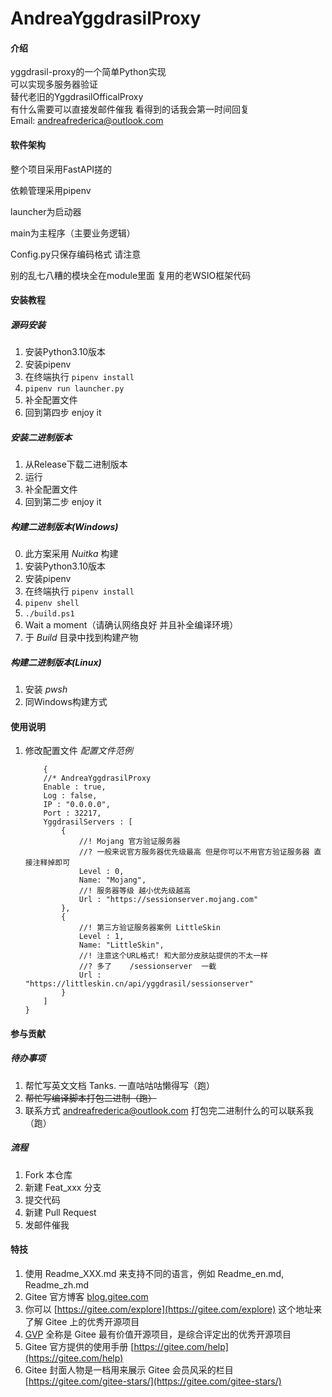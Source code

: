# AndreaYggdrasilProxy

#### 介绍
yggdrasil-proxy的一个简单Python实现  
可以实现多服务器验证  
替代老旧的YggdrasilOfficalProxy  
有什么需要可以直接发邮件催我 看得到的话我会第一时间回复  
Email: andreafrederica@outlook.com

#### 软件架构
整个项目采用FastAPI搓的

依赖管理采用pipenv

launcher为启动器

main为主程序（主要业务逻辑）

Config.py只保存编码格式 请注意

别的乱七八糟的模块全在module里面 复用的老WSIO框架代码



#### 安装教程

##### 源码安装
1.  安装Python3.10版本
2.  安装pipenv
3.  在终端执行 ``pipenv install``
4.  ``pipenv run launcher.py``
5.  补全配置文件
6.  回到第四步 enjoy it

##### 安装二进制版本
1.  从Release下载二进制版本
2.  运行
3.  补全配置文件
4.  回到第二步 enjoy it

##### 构建二进制版本(Windows)
0.  此方案采用 *Nuitka* 构建
1.  安装Python3.10版本
2.  安装pipenv
3.  在终端执行 ``pipenv install``
4.  ``pipenv shell``
5.  ``./build.ps1``
6.  Wait a moment（请确认网络良好 并且补全编译环境）
7.  于 *Build* 目录中找到构建产物

##### 构建二进制版本(Linux)
1.  安装 *pwsh*
2.  同Windows构建方式

#### 使用说明

1.  修改配置文件
    *配置文件范例*
    
    ```json5
        {
        //* AndreaYggdrasilProxy
        Enable : true,
        Log : false,
        IP : "0.0.0.0",
        Port : 32217,
        YggdrasilServers : [
            {
                //! Mojang 官方验证服务器
                //? 一般来说官方服务器优先级最高 但是你可以不用官方验证服务器 直接注释掉即可
                Level : 0,
                Name: "Mojang",
                //! 服务器等级 越小优先级越高
                Url : "https://sessionserver.mojang.com"
            },
            {
                //! 第三方验证服务器案例 LittleSkin
                Level : 1,
                Name: "LittleSkin",
                //! 注意这个URL格式! 和大部分皮肤站提供的不太一样
                //? 多了    /sessionserver  一截
                Url : "https://littleskin.cn/api/yggdrasil/sessionserver"
            }
        ]
    }
    ```


#### 参与贡献

##### 待办事项
1.  帮忙写英文文档 Tanks. 一直咕咕咕懒得写（跑）
2.  ~~帮忙写编译脚本打包二进制（跑）~~
3.  联系方式 andreafrederica@outlook.com 打包完二进制什么的可以联系我（跑）

##### 流程
1.  Fork 本仓库
2.  新建 Feat_xxx 分支
3.  提交代码
4.  新建 Pull Request
5.  发邮件催我


#### 特技

1.  使用 Readme\_XXX.md 来支持不同的语言，例如 Readme\_en.md, Readme\_zh.md
2.  Gitee 官方博客 [blog.gitee.com](https://blog.gitee.com)
3.  你可以 [https://gitee.com/explore](https://gitee.com/explore) 这个地址来了解 Gitee 上的优秀开源项目
4.  [GVP](https://gitee.com/gvp) 全称是 Gitee 最有价值开源项目，是综合评定出的优秀开源项目
5.  Gitee 官方提供的使用手册 [https://gitee.com/help](https://gitee.com/help)
6.  Gitee 封面人物是一档用来展示 Gitee 会员风采的栏目 [https://gitee.com/gitee-stars/](https://gitee.com/gitee-stars/)
